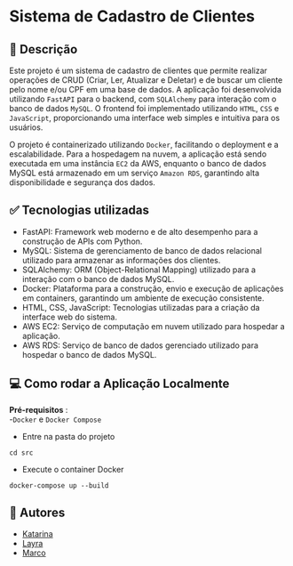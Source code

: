 # Sistema de Cadastro de Clientes
## 📜 Descrição
Este projeto é um sistema de cadastro de clientes que permite realizar operações de CRUD (Criar, Ler, Atualizar e Deletar) e de buscar um cliente pelo nome e/ou CPF em uma base de dados. A aplicação foi desenvolvida utilizando `FastAPI` para o backend, com `SQLAlchemy` para interação com o banco de dados `MySQL`. O frontend foi implementado utilizando `HTML`, `CSS` e `JavaScript`, proporcionando uma interface web simples e intuitiva para os usuários.

O projeto é containerizado utilizando `Docker`, facilitando o deployment e a escalabilidade. Para a hospedagem na nuvem, a aplicação está sendo executada em uma instância `EC2` da AWS, enquanto o banco de dados MySQL está armazenado em um serviço `Amazon RDS`, garantindo alta disponibilidade e segurança dos dados.

## ✅ Tecnologias utilizadas
- FastAPI: Framework web moderno e de alto desempenho para a construção de APIs com Python.
- MySQL: Sistema de gerenciamento de banco de dados relacional utilizado para armazenar as informações dos clientes.
- SQLAlchemy: ORM (Object-Relational Mapping) utilizado para a interação com o banco de dados MySQL.
- Docker: Plataforma para a construção, envio e execução de aplicações em containers, garantindo um ambiente de execução consistente.
- HTML, CSS, JavaScript: Tecnologias utilizadas para a criação da interface web do sistema.
- AWS EC2: Serviço de computação em nuvem utilizado para hospedar a aplicação.
- AWS RDS: Serviço de banco de dados gerenciado utilizado para hospedar o banco de dados MySQL.

<!-- ## 🧑‍💻 Como usar a Aplicação

**Para acesso a aplicação, copie o link abaixo e cole no navegador:**
```
http://3.19.239.23/
```
-->

## 💻 Como rodar a Aplicação Localmente
**Pré-requisitos** :  
-`Docker` e `Docker Compose`

- Entre na pasta do projeto
``` shell
cd src
```
- Execute o container Docker
``` shell
docker-compose up --build
```

## 👤 Autores
- [Katarina](https://github.com/katfr) 
- [Layra](https://github.com/Layravbf) 
- [Marco](https://github.com/lieko0) 

